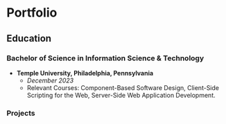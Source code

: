 # Portfolio

## Education

### Bachelor of Science in Information Science & Technology
- **Temple University, Philadelphia, Pennsylvania**
  - *December 2023*
  - Relevant Courses: Component-Based Software Design, Client-Side Scripting for the Web,
    Server-Side Web Application Development.

### Projects
